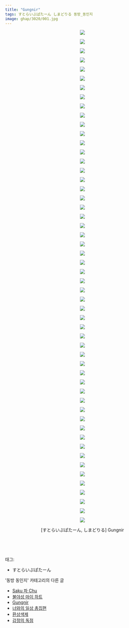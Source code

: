 ```yaml
---
title: "Gungnir"
tags: すとらいぷぱたーん しまどりる 동방_동인지
image: ghap/3020/001.jpg
---
```

<div class="article">
<p style="text-align: center; clear: none; float: none;"><img src="{{ site.nasurl }}/ghap/3020/001.jpg"/></p>
<p style="text-align: center; clear: none; float: none;"><img src="{{ site.nasurl }}/ghap/3020/002.jpg"/></p>
<p style="text-align: center; clear: none; float: none;"><img src="{{ site.nasurl }}/ghap/3020/003.jpg"/></p>
<p style="text-align: center; clear: none; float: none;"><img src="{{ site.nasurl }}/ghap/3020/004.jpg"/></p>
<p style="text-align: center; clear: none; float: none;"><img src="{{ site.nasurl }}/ghap/3020/005.jpg"/></p>
<p style="text-align: center; clear: none; float: none;"><img src="{{ site.nasurl }}/ghap/3020/006.jpg"/></p>
<p style="text-align: center; clear: none; float: none;"><img src="{{ site.nasurl }}/ghap/3020/007.jpg"/></p>
<p style="text-align: center; clear: none; float: none;"><img src="{{ site.nasurl }}/ghap/3020/008.jpg"/></p>
<p style="text-align: center; clear: none; float: none;"><img src="{{ site.nasurl }}/ghap/3020/009.jpg"/></p>
<p style="text-align: center; clear: none; float: none;"><img src="{{ site.nasurl }}/ghap/3020/010.jpg"/></p>
<p style="text-align: center; clear: none; float: none;"><img src="{{ site.nasurl }}/ghap/3020/011.jpg"/></p>
<p style="text-align: center; clear: none; float: none;"><img src="{{ site.nasurl }}/ghap/3020/012.jpg"/></p>
<p style="text-align: center; clear: none; float: none;"><img src="{{ site.nasurl }}/ghap/3020/013.jpg"/></p>
<p style="text-align: center; clear: none; float: none;"><img src="{{ site.nasurl }}/ghap/3020/014.jpg"/></p>
<p style="text-align: center; clear: none; float: none;"><img src="{{ site.nasurl }}/ghap/3020/015.jpg"/></p>
<p style="text-align: center; clear: none; float: none;"><img src="{{ site.nasurl }}/ghap/3020/016.jpg"/></p>
<p style="text-align: center; clear: none; float: none;"><img src="{{ site.nasurl }}/ghap/3020/017.jpg"/></p>
<p style="text-align: center; clear: none; float: none;"><img src="{{ site.nasurl }}/ghap/3020/018.jpg"/></p>
<p style="text-align: center; clear: none; float: none;"><img src="{{ site.nasurl }}/ghap/3020/019.jpg"/></p>
<p style="text-align: center; clear: none; float: none;"><img src="{{ site.nasurl }}/ghap/3020/020.jpg"/></p>
<p style="text-align: center; clear: none; float: none;"><img src="{{ site.nasurl }}/ghap/3020/021.jpg"/></p>
<p style="text-align: center; clear: none; float: none;"><img src="{{ site.nasurl }}/ghap/3020/022.jpg"/></p>
<p style="text-align: center; clear: none; float: none;"><img src="{{ site.nasurl }}/ghap/3020/023.jpg"/></p>
<p style="text-align: center; clear: none; float: none;"><img src="{{ site.nasurl }}/ghap/3020/024.jpg"/></p>
<p style="text-align: center; clear: none; float: none;"><img src="{{ site.nasurl }}/ghap/3020/025.jpg"/></p>
<p style="text-align: center; clear: none; float: none;"><img src="{{ site.nasurl }}/ghap/3020/026.jpg"/></p>
<p style="text-align: center; clear: none; float: none;"><img src="{{ site.nasurl }}/ghap/3020/027.jpg"/></p>
<p style="text-align: center; clear: none; float: none;"><img src="{{ site.nasurl }}/ghap/3020/028.jpg"/></p>
<p style="text-align: center; clear: none; float: none;"><img src="{{ site.nasurl }}/ghap/3020/029.jpg"/></p>
<p style="text-align: center; clear: none; float: none;"><img src="{{ site.nasurl }}/ghap/3020/030.jpg"/></p>
<p style="text-align: center; clear: none; float: none;"><img src="{{ site.nasurl }}/ghap/3020/031.jpg"/></p>
<p style="text-align: center; clear: none; float: none;"><img src="{{ site.nasurl }}/ghap/3020/032.jpg"/></p>
<p style="text-align: center; clear: none; float: none;"><img src="{{ site.nasurl }}/ghap/3020/033.jpg"/></p>
<p style="text-align: center; clear: none; float: none;"><img src="{{ site.nasurl }}/ghap/3020/034.jpg"/></p>
<p style="text-align: center; clear: none; float: none;"><img src="{{ site.nasurl }}/ghap/3020/035.jpg"/></p>
<p style="text-align: center; clear: none; float: none;"><img src="{{ site.nasurl }}/ghap/3020/036.jpg"/></p>
<p style="text-align: center; clear: none; float: none;"><img src="{{ site.nasurl }}/ghap/3020/037.jpg"/></p>
<p style="text-align: center; clear: none; float: none;"><img src="{{ site.nasurl }}/ghap/3020/038.jpg"/></p>
<p style="text-align: center; clear: none; float: none;"><img src="{{ site.nasurl }}/ghap/3020/039.jpg"/></p>
<p style="text-align: center; clear: none; float: none;"><img src="{{ site.nasurl }}/ghap/3020/040.jpg"/></p>
<p style="text-align: center; clear: none; float: none;"><img src="{{ site.nasurl }}/ghap/3020/041.jpg"/></p>
<p style="text-align: center; clear: none; float: none;"><img src="{{ site.nasurl }}/ghap/3020/042.jpg"/></p>
<p style="text-align: center; clear: none; float: none;"><img src="{{ site.nasurl }}/ghap/3020/043.jpg"/></p>
<p style="text-align: center; clear: none; float: none;"><img src="{{ site.nasurl }}/ghap/3020/044.jpg"/></p>
<p style="text-align: center; clear: none; float: none;"><img src="{{ site.nasurl }}/ghap/3020/045.jpg"/></p>
<p style="text-align: center; clear: none; float: none;"><img src="{{ site.nasurl }}/ghap/3020/046.jpg"/></p>
<p style="text-align: center; clear: none; float: none;"><img src="{{ site.nasurl }}/ghap/3020/047.jpg"/></p>
<p style="text-align: center; clear: none; float: none;"><img src="{{ site.nasurl }}/ghap/3020/048.jpg"/></p>
<p style="text-align: center; clear: none; float: none;"><img src="{{ site.nasurl }}/ghap/3020/049.jpg"/></p>
<p style="text-align: center; clear: none; float: none;"><img src="{{ site.nasurl }}/ghap/3020/050.jpg"/></p>
<p style="text-align: center; clear: none; float: none;"><img src="{{ site.nasurl }}/ghap/3020/051.jpg"/></p>
<p style="text-align: center; clear: none; float: none;"><img src="{{ site.nasurl }}/ghap/3020/052.jpg"/></p>
<p style="text-align: center; clear: none; float: none;"><img src="{{ site.nasurl }}/ghap/3020/053.jpg"/></p>
<p style="text-align: center; clear: none; float: none;"><img src="{{ site.nasurl }}/ghap/3020/054.jpg"/></p>
<p style="text-align: center; clear: none; float: none;">[すとらいぷぱたーん, しまどりる] Gungnir</p>
<p style="text-align: center; clear: none; float: none;"><br/></p>
<p><br/></p>
</div><div class="tagTrail">
<p>태그: </p>
<ul>
<li>すとらいぷぱたーん</li>
</ul>
</div><div class="another">
<p>'동방 동인지' 카테고리의 다른 글</p>
<ul>
<li><a href="/2016-12-28-ghap_3022">Saku 파 Chu</a></li>
<li><a href="/2016-12-28-ghap_3021">불야성 마이 하트</a></li>
<li><a href="/2016-12-28-ghap_3020">Gungnir</a></li>
<li><a href="/2016-12-28-ghap_3018">너와의 일상 총집편</a></li>
<li><a href="/2016-12-28-ghap_3016">환상색제</a></li>
<li><a href="/2016-12-28-ghap_3015">감정의 독점</a></li>
</ul>
</div><div class="cb_module cb_fluid">
<div class="cb_wrt cb_profile">
</div><!-- commentList close -->
</div>